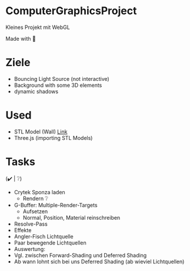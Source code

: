 # ComputerGraphicsProject

Kleines Projekt mit WebGL


Made with :heartbeat:

# Ziele
* Bouncing Light Source (not interactive)
* Background with some 3D elements
* dynamic shadows

# Used
* STL Model (Wall) [Link](https://www.thingiverse.com/thing:2106484)
* Three.js (importing STL Models)

# Tasks
(:heavy_check_mark: | :grey_question:)
* Crytek Sponza laden
  * Rendern :grey_question:
* G-Buffer: Multiple-Render-Targets
  * Aufsetzen
  * Normal, Position, Material reinschreiben
* Resolve-Pass
* Effekte
 * Angler-Fisch Lichtquelle
 * Paar bewegende Lichtquellen
* Auswertung:
 * Vgl. zwischen Forward-Shading und Deferred Shading
 * Ab wann lohnt sich bei uns Deferred Shading (ab wieviel Lichtquellen)

